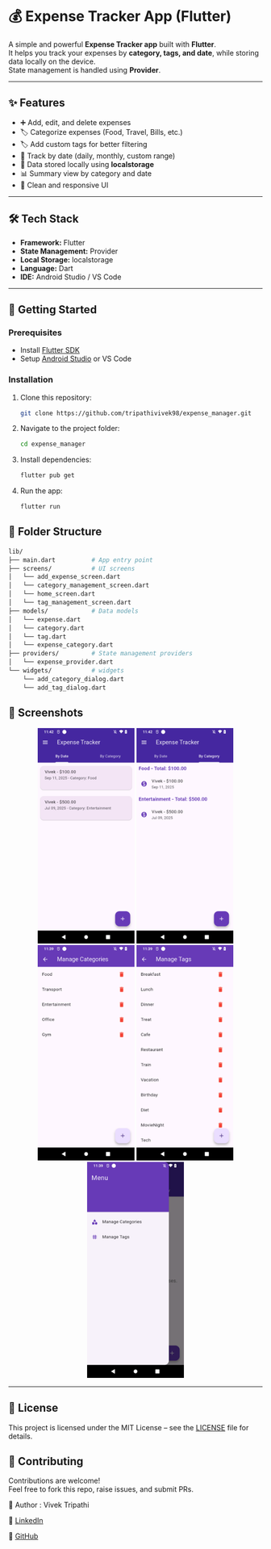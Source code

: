 # 💰 Expense Tracker App (Flutter)

A simple and powerful **Expense Tracker app** built with **Flutter**.  
It helps you track your expenses by **category, tags, and date**, while storing data locally on the device.  
State management is handled using **Provider**.

---

## ✨ Features
- ➕ Add, edit, and delete expenses
- 🏷️ Categorize expenses (Food, Travel, Bills, etc.)
- 🏷️ Add custom tags for better filtering
- 📅 Track by date (daily, monthly, custom range)
- 💾 Data stored locally using **localstorage**
- 📊 Summary view by category and date
- 🎨 Clean and responsive UI

---

## 🛠️ Tech Stack
- **Framework:** Flutter
- **State Management:** Provider
- **Local Storage:** localstorage
- **Language:** Dart
- **IDE:** Android Studio / VS Code

---

## 🚀 Getting Started

### Prerequisites
- Install [Flutter SDK](https://flutter.dev/docs/get-started/install)
- Setup [Android Studio](https://developer.android.com/studio) or VS Code

### Installation
1. Clone this repository:
   ```bash
   git clone https://github.com/tripathivivek98/expense_manager.git
   
2. Navigate to the project folder:
    ```bash
    cd expense_manager
   
3. Install dependencies:
    ```bash
    flutter pub get
   
4. Run the app:
    ```bash
   flutter run


## 📂 Folder Structure

  ```bash
  lib/
  ├── main.dart          # App entry point
  ├── screens/           # UI screens
  │   └── add_expense_screen.dart
  │   └── category_management_screen.dart
  │   └── home_screen.dart
  │   └── tag_management_screen.dart
  ├── models/            # Data models
  │   └── expense.dart
  │   └── category.dart
  │   └── tag.dart
  │   └── expense_category.dart
  ├── providers/         # State management providers
  │   └── expense_provider.dart
  └── widgets/           # widgets 
      └── add_category_dialog.dart
      └── add_tag_dialog.dart
  
  ```

## 📱 Screenshots
<p align="center">
  <img src="assets/home1.png" alt="Home" width="192"/>
  <img src="assets/home2.png" alt="Home" width="192"/>
  <img src="assets/manage_cat.png" alt="Manage Category" width="192"/>
  <img src="assets/manage_tag.png" alt="Manage Tag" width="192"/>
  <img src="assets/menu.png" alt="Menu" width="192"/>
</p>

---

## 📜 License

This project is licensed under the MIT License – see the [LICENSE](LICENSE) file for details.



## 🤝 Contributing
Contributions are welcome!<br>
Feel free to fork this repo, raise issues, and submit PRs.


👤 Author : Vivek Tripathi

💼 [LinkedIn](https://www.linkedin.com/in/vivek--tripathi/)

🐙 [GitHub](https://github.com/tripathivivek98)

